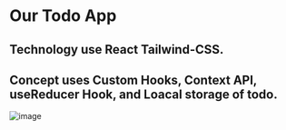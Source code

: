 # Our Todo App
## Technology use React Tailwind-CSS.
## Concept uses Custom Hooks, Context API, useReducer Hook, and Loacal storage of todo.  
 
![image](https://github.com/user-attachments/assets/dc3671f6-3a0b-4f56-88c5-094bf0733745)
